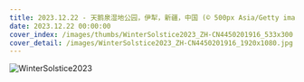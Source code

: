 ```yaml
---
title: 2023.12.22 - 天鹅泉湿地公园，伊犁，新疆，中国 (© 500px Asia/Getty images)
date: 2023.12.22 00:00:00
cover_index: /images/thumbs/WinterSolstice2023_ZH-CN4450201916_533x300.jpg
cover_detail: /images/WinterSolstice2023_ZH-CN4450201916_1920x1080.jpg
---
```


![WinterSolstice2023](/images/WinterSolstice2023_ZH-CN4450201916_1920x1080.jpg)
